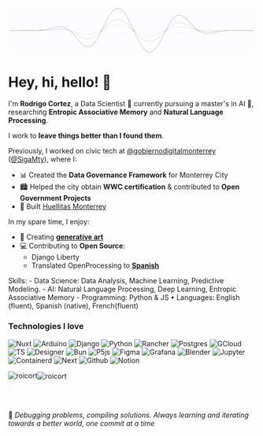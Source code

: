 [![GIF](https://raw.githubusercontent.com/roicort/roicort/master/wave.gif)](https://roicort.github.io)

# Hey, hi, hello! 👋  

I'm **Rodrigo Cortez**, a Data Scientist 🧪 currently pursuing a master's in AI 🤖, researching **Entropic Associative Memory** and **Natural Language Processing**.  

I work to **leave things better than I found them**. 

Previously, I worked on civic tech at [@gobiernodigitalmonterrey](https://twitter.com/gobiernodigitalmonterrey) ([@SigaMty](https://twitter.com/SigaMty)), where I:  
- 📊 Created the **Data Governance Framework** for Monterrey City  
- 🏙️ Helped the city obtain **WWC certification** & contributed to **Open Government Projects**  
- 🐶 Built [Huellitas Monterrey](https://huellitas.monterrey.gob.mx)  

In my spare time, I enjoy:  
- 🎨 Creating [**generative art**](https://openprocessing.org/user/233138/)  
- 💻 Contributing to **Open Source**:  
  - Django Liberty  
  - Translated OpenProcessing to [**Spanish**](https://github.com/msawired/OpenProcessing-i18n)
 
Skills:
	- Data Science: Data Analysis, Machine Learning, Predictive Modeling.
	- AI: Natural Language Processing, Deep Learning, Entropic Associative Memory
	- Programming: Python & JS
	•	Languages: English (fluent), Spanish (native), French(fluent)

<h3>Technologies I love</h3>

![Nuxt](https://img.shields.io/badge/Nuxt-00C58E?style=flat-square&logo=nuxt.js&logoColor=white)
![Arduino](https://img.shields.io/badge/Arduino-00979D?style=flat-square&logo=Arduino&logoColor=white)
![Django](https://img.shields.io/badge/Django-092E20?style=flat-square&logo=django&logoColor=white)
![Python](https://img.shields.io/badge/Python-14354C?style=flat-square&logo=python&logoColor=white)
![Rancher](https://img.shields.io/badge/rancher-%230075A8.svg?style=flat-square&logo=rancher&logoColor=white)
![Postgres](https://img.shields.io/badge/PostgreSQL-316192?style=flat-square&logo=postgresql&logoColor=white)
![GCloud](https://img.shields.io/badge/Google_Cloud-4285F4?style=flat-square&logo=google-cloud&logoColor=white)
![TS](https://img.shields.io/badge/TypeScript-007ACC?style=flat-square&logo=typescript&logoColor=white)
![Designer](https://img.shields.io/badge/affinitydesginer-%231B72BE.svg?style=flat-square&logo=affinity-designer&logoColor=white)
![Bun](https://img.shields.io/badge/Bun-5D5986?style=flat-square&logo=bun&logoColor=white)
![P5js](https://img.shields.io/badge/p5.js-ED225D?style=flat-square&logo=p5dotjs&logoColor=white)
![Figma](https://img.shields.io/badge/figma-%23F24E1E.svg?style=flat-square&logo=figma&logoColor=white)
![Grafana](https://img.shields.io/badge/Grafana-%23F46800.svg?style=flat-square&logo=grafana&logoColor=white)
![Blender](https://img.shields.io/badge/blender-%23F5792A.svg?style=flat-square&logo=blender&logoColor=white)
![Jupyter](https://img.shields.io/badge/Jupyter-F37626?style=flat-square&logo=Jupyter&logoColor=white)
![Containerd](https://img.shields.io/badge/Containerd-4d4d4d?style=flat-square&logo=containerd&logoColor=white)
![Next](https://img.shields.io/badge/Next-000000?style=flat-square&logo=next.js&logoColor=white)
![Github](https://img.shields.io/badge/GitHub-181717?style=flat-square&logo=github&logoColor=white)
![Notion](https://img.shields.io/badge/Notion-000000?style=flat-square&logo=notion&logoColor=white)

<p><img align="left" src="https://github-readme-stats.vercel.app/api?username=roicort&show_icons=true&locale=en&theme=radical&layout=compact" alt="roicort" /></p>
<p><img align="center" src="https://github-readme-stats.vercel.app/api/top-langs?username=roicort&show_icons=true&locale=en&theme=radical&layout=compact" alt="roicort" /></p>

</br>
</br>

🚀 *Debugging problems, compiling solutions. Always learning and iterating towards a better world, one commit at a time*

